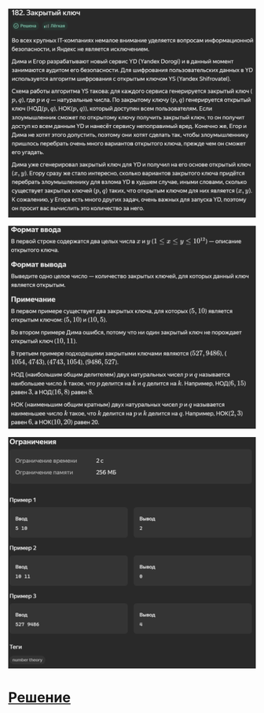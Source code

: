 <p align="center">
 <img width="" src="condition_image_1.png" alt="P-6"/>
</p>

<p align="center">
 <img width="" src="condition_image_2.png" alt="P-6"/>
</p>

<p align="center">
 <img width="" src="condition_image_3.png" alt="P-6"/>
</p>

# [Решение](solution.py)
